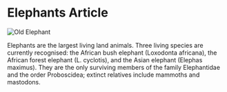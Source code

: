 # Elephants Article
![Old Elephant](https://upload.wikimedia.org/wikipedia/commons/3/37/African_Bush_Elephant.jpg)

Elephants are the largest living land animals. Three living species are currently recognised: the African bush elephant (Loxodonta africana), the African forest elephant (L. cyclotis), and the Asian elephant (Elephas maximus). They are the only surviving members of the family Elephantidae and the order Proboscidea; extinct relatives include mammoths and mastodons.